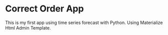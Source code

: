 # Correct Order App
This is my first app using time series forecast with Python.
Using Materialize Html Admin Template.